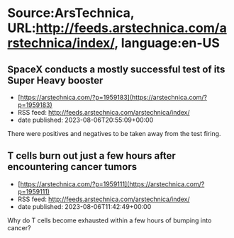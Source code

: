 # Source:ArsTechnica, URL:http://feeds.arstechnica.com/arstechnica/index/, language:en-US

## SpaceX conducts a mostly successful test of its Super Heavy booster
 - [https://arstechnica.com/?p=1959183](https://arstechnica.com/?p=1959183)
 - RSS feed: http://feeds.arstechnica.com/arstechnica/index/
 - date published: 2023-08-06T20:55:09+00:00

There were positives and negatives to be taken away from the test firing.

## T cells burn out just a few hours after encountering cancer tumors
 - [https://arstechnica.com/?p=1959111](https://arstechnica.com/?p=1959111)
 - RSS feed: http://feeds.arstechnica.com/arstechnica/index/
 - date published: 2023-08-06T11:42:49+00:00

Why do T cells become exhausted within a few hours of bumping into cancer?

